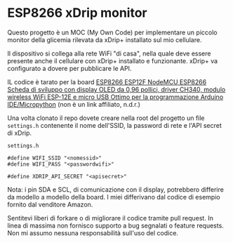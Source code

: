 # ESP8266 xDrip monitor

Questo progetto è un MOC (My Own Code) per implementare un piccolo monitor della glicemia rilevata da xDrip+ installato sul mio cellulare.

Il dispositivo si collega alla rete WiFi "di casa", nella quale deve essere presente anche il cellulare con xDrip+ installato e funzionante. xDrip+ va configurato a dovere per pubblicare le API.

IL codice è tarato per la board [ESP8266 ESP12F NodeMCU ESP8266 Scheda di sviluppo con display OLED da 0,96 pollici, driver CH340, modulo wireless WiFi ESP-12E e micro USB Ottimo per la programmazione Arduino IDE/Micropython](https://amzn.eu/d/ib1W2zs) (non è un link affiliato, n.d.r.)

Una volta clonato il repo dovete creare nella root del progetto un file `settings.h` contenente il nome dell'SSID, la password di rete e l'API secret di xDrip.

`settings.h`
```
#define WIFI_SSID "<nomessid>"
#define WIFI_PASS "<passwordwifi>"

#define XDRIP_API_SECRET "<apisecret>"
```

Nota: i pin SDA e SCL, di comunicazione con il display, potrebbero differire da modello a modello della board. I miei differivano dal codice di esempio fornito dal venditore Amazon.

Sentitevi liberi di forkare o di migliorare il codice tramite pull request. In linea di massima non fornisco supporto a bug segnalati o feature requests. Non mi assumo nessuna responsabilità sull'uso del codice.